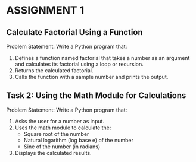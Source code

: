 # ASSIGNMENT 1

##  Calculate Factorial Using a Function 
Problem Statement: Write a Python program that:
1. Defines a function named factorial that takes a number as an argument and calculates its factorial using a loop or recursion.
2. Returns the calculated factorial.
3. Calls the function with a sample number and prints the output.

## Task 2: Using the Math Module for Calculations
Problem Statement: Write a Python program that:
1. Asks the user for a number as input.
2. Uses the math module to calculate the:
    - Square root of the number
    - Natural logarithm (log base e) of the number
    - Sine of the number (in radians)
3. Displays the calculated results.
